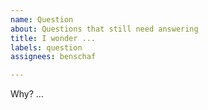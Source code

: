 ```yaml
---
name: Question
about: Questions that still need answering
title: I wonder ...
labels: question
assignees: benschaf

---
```


Why? ...